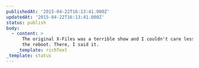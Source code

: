 ```yaml
---
publishedAt: '2015-04-22T16:13:41.000Z'
updatedAt: '2015-04-22T16:13:41.000Z'
status: publish
body:
  - content: >
      The original X-Files was a terrible show and I couldn't care less about
      the reboot. There, I said it.
    _template: richText
_template: status
---
```


